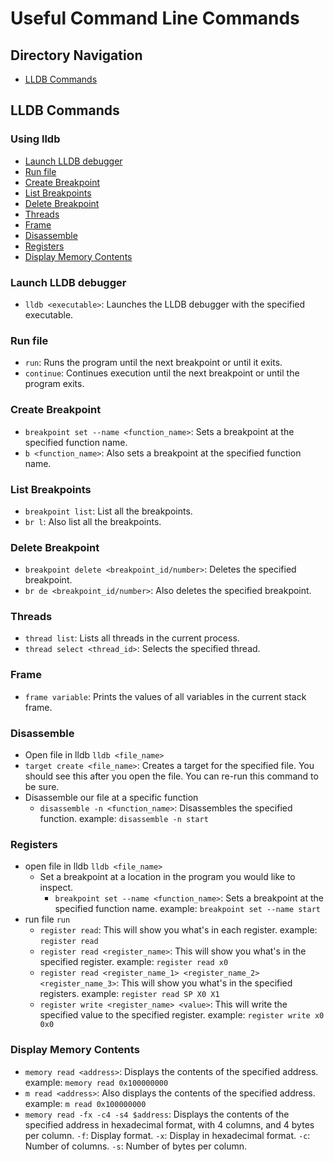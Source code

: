 # Useful Command Line Commands

## Directory Navigation
- [LLDB Commands](#lldb-commands)

## LLDB Commands
### Using lldb

- [Launch LLDB debugger](#launch-lldb-debugger)
- [Run file](#run-file)
- [Create Breakpoint](#create-breakpoint)
- [List Breakpoints](#list-breakpoints)
- [Delete Breakpoint](#delete-breakpoint)
- [Threads](#threads)
- [Frame](#frame)
- [Disassemble](#disassemble)
- [Registers](#registers)
- [Display Memory Contents](#display-memory-contents)

### Launch LLDB debugger
- `lldb <executable>`: Launches the LLDB debugger with the specified executable.

### Run file
- `run`: Runs the program until the next breakpoint or until it exits.
- `continue`: Continues execution until the next breakpoint or until the program exits.

### Create Breakpoint
- `breakpoint set --name <function_name>`: Sets a breakpoint at the specified function name.
- `b <function_name>`: Also sets a breakpoint at the specified function name.

### List Breakpoints
- `breakpoint list`: List all the breakpoints.
- `br l`: Also list all the breakpoints.

### Delete Breakpoint
- `breakpoint delete <breakpoint_id/number>`: Deletes the specified breakpoint.
- `br de <breakpoint_id/number>`: Also deletes the specified breakpoint.

### Threads
- `thread list`: Lists all threads in the current process.
- `thread select <thread_id>`: Selects the specified thread.

### Frame
- `frame variable`: Prints the values of all variables in the current stack frame.

### Disassemble
- Open file in lldb `lldb <file_name>`
- `target create <file_name>`: Creates a target for the specified file. You should see this after you open the file. You can re-run this command to be sure.
- Disassemble our file at a specific function
    - `disassemble -n <function_name>`: Disassembles the specified function. example: `disassemble -n start`

### Registers
- open file in lldb `lldb <file_name>`
  - Set a breakpoint at a location in the program you would like to inspect.
    - `breakpoint set --name <function_name>`: Sets a breakpoint at the specified function name. example: `breakpoint set --name start`
- run file `run`
  - `register read`: This will show you what's in each register. example: `register read`
  - `register read <register_name>`: This will show you what's in the specified register. example: `register read x0`
  - `register read <register_name_1> <register_name_2> <register_name_3>`: This will show you what's in the specified registers. example: `register read SP X0 X1`
  - `register write <register_name> <value>`: This will write the specified value to the specified register. example: `register write x0 0x0`

### Display Memory Contents
- `memory read <address>`: Displays the contents of the specified address. example: `memory read 0x100000000`
- `m read <address>`: Also displays the contents of the specified address. example: `m read 0x100000000`
- `memory read -fx -c4 -s4 $address`: Displays the contents of the specified address in hexadecimal format, with 4 columns, and 4 bytes per column. `-f`: Display format. `-x`: Display in hexadecimal format. `-c`: Number of columns. `-s`: Number of bytes per column.
